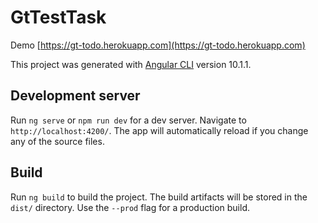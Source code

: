 # GtTestTask

Demo [https://gt-todo.herokuapp.com](https://gt-todo.herokuapp.com)

This project was generated with [Angular CLI](https://github.com/angular/angular-cli) version 10.1.1.

## Development server

Run `ng serve` or `npm run dev` for a dev server. Navigate to `http://localhost:4200/`. The app will automatically reload if you change any of the source files.

## Build

Run `ng build` to build the project. The build artifacts will be stored in the `dist/` directory. Use the `--prod` flag for a production build.
